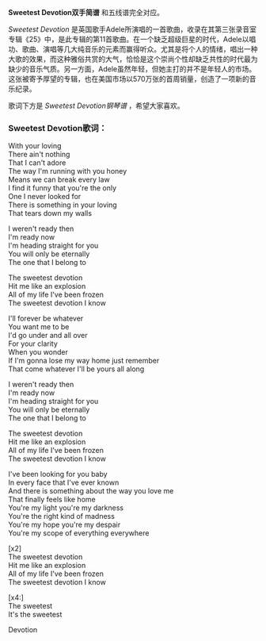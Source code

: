 

**Sweetest Devotion双手简谱** 和五线谱完全对应。

_Sweetest Devotion_
是英国歌手Adele所演唱的一首歌曲，收录在其第三张录音室专辑《25》中，是此专辑的第11首歌曲。在一个缺乏超级巨星的时代，Adele以唱功、歌曲、演唱等几大纯音乐的元素而赢得听众。尤其是将个人的情绪，唱出一种大歌的效果，而这种雅俗共赏的大气，恰恰是这个崇尚个性却缺乏共性的时代最为缺少的音乐气质。另一方面，Adele虽然年轻，但她主打的并不是年轻人的市场。这张被寄予厚望的专辑，也在美国市场以570万张的首周销量，创造了一项新的音乐纪录。

歌词下方是 _Sweetest Devotion钢琴谱_ ，希望大家喜欢。

### Sweetest Devotion歌词：

With your loving  
There ain't nothing  
That I can't adore  
The way I'm running with you honey  
Means we can break every law  
I find it funny that you're the only  
One I never looked for  
There is something in your loving  
That tears down my walls

I weren't ready then  
I'm ready now  
I'm heading straight for you  
You will only be eternally  
The one that I belong to

The sweetest devotion  
Hit me like an explosion  
All of my life I've been frozen  
The sweetest devotion I know

I'll forever be whatever  
You want me to be  
I'd go under and all over  
For your clarity  
When you wonder  
If I'm gonna lose my way home just remember  
That come whatever I'll be yours all along

I weren't ready then  
I'm ready now  
I'm heading straight for you  
You will only be eternally  
The one that I belong to

The sweetest devotion  
Hit me like an explosion  
All of my life I've been frozen  
The sweetest devotion I know

I've been looking for you baby  
In every face that I've ever known  
And there is something about the way you love me  
That finally feels like home  
You're my light you're my darkness  
You're the right kind of madness  
You're my hope you're my despair  
You're my scope of everything everywhere

[x2]  
The sweetest devotion  
Hit me like an explosion  
All of my life I've been frozen  
The sweetest devotion I know

[x4:]  
The sweetest  
It's the sweetest

Devotion

